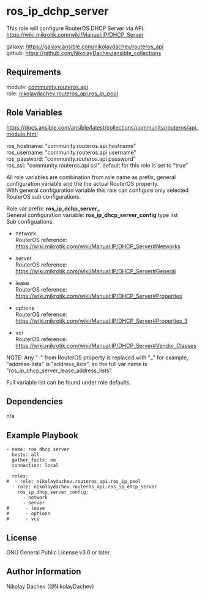 ros_ip_dchp_server
=========

This role will configure RouterOS DHCP Server via API.  
https://wiki.mikrotik.com/wiki/Manual:IP/DHCP_Server  

galaxy: https://galaxy.ansible.com/nikolaydachev/routeros_api  
github: https://github.com/NikolayDachev/ansible_collections  

Requirements
------------

module: [community.routeros.api](https://galaxy.ansible.com/community/routeros)  
role: [nikolaydachev.routeros_api.ros_ip_pool](https://galaxy.ansible.com/nikolaydachev/routeros_api)  

Role Variables
--------------

https://docs.ansible.com/ansible/latest/collections/community/routeros/api_module.html  

ros_hostname: "community.routeros.api hostname"  
ros_username: "community.routeros.api username"  
ros_password: "community.routeros.api password"  
ros_ssl: "community.routeros.api ssl", default for this role is set to "true"  

All role variables are combination from role name as prefix, general configuration variable and the the actual RouterOS property.  
With general configuration variable this role can configure only selected RouterOS sub configurations.  

Role var prefix: **ros_ip_dchp_server_**  
General configuration variable: **ros_ip_dhcp_server_config** type list  
Sub configuations:  
- network  
  RouterOS reference: https://wiki.mikrotik.com/wiki/Manual:IP/DHCP_Server#Networks  

- server  
  RouterOS reference: https://wiki.mikrotik.com/wiki/Manual:IP/DHCP_Server#General  

- lease  
  RouterOS reference: https://wiki.mikrotik.com/wiki/Manual:IP/DHCP_Server#Properties  

- options  
  RouterOS reference: https://wiki.mikrotik.com/wiki/Manual:IP/DHCP_Server#Properties_3  
  
- vci  
  RouterOS reference: https://wiki.mikrotik.com/wiki/Manual:IP/DHCP_Server#Vendor_Classes  


NOTE: Any "-" from RouterOS property is replaced with "_" for example, "address-lists" is "address_lists", so the full var name is "ros_ip_dhcp_server_lease_address_lists"  

Full variable list can be found under role defaults.  

Dependencies
------------

n/a

Example Playbook
----------------
```
- name: ros dhcp server 
  hosts: all
  gather_facts: no
  connection: local

  roles:
#  - role: nikolaydachev.routeros_api.ros_ip_pool
  - role: nikolaydachev.routeros_api.ros_ip_dhcp_server
    ros_ip_dhcp_server_config:
      - network
      - server
#      - lease
#      - options
#      - vci
```
License
-------

GNU General Public License v3.0 or later.

Author Information
------------------

Nikolay Dachev (@NikolayDachev)